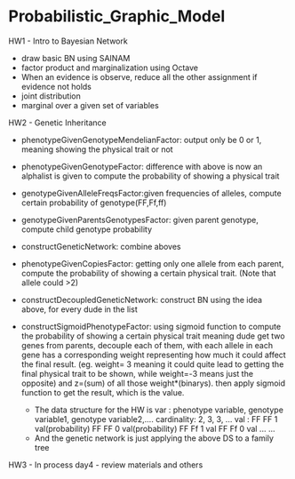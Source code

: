 # Probabilistic_Graphic_Model

HW1 - Intro to Bayesian Network
   - draw basic BN using SAINAM
   - factor product and marginalization using Octave
   - When an evidence is observe, reduce all the other assignment if evidence not holds
   - joint distribution
   - marginal over a given set of variables
 
HW2 - Genetic Inheritance
   - phenotypeGivenGenotypeMendelianFactor: output only be 0 or 1, meaning showing the physical trait or not
   - phenotypeGivenGenotypeFactor: difference with above is now an alphalist is given to compute the probability of showing a physical trait
   - genotypeGivenAlleleFreqsFactor:given frequencies of alleles, compute certain probability of genotype(FF,Ff,ff)
   - genotypeGivenParentsGenotypesFactor: given parent genotype, compute child genotype probability
   - constructGeneticNetwork: combine aboves
   
   - phenotypeGivenCopiesFactor: getting only one allele from each parent, compute the probability of showing a certain physical trait. (Note that allele could >2)
   - constructDecoupledGeneticNetwork: construct BN using the idea above, for every dude in the list
   
   - constructSigmoidPhenotypeFactor: using sigmoid function to compute the probability of showing a certain physical trait
      meaning dude get two genes from parents, decouple each of them, with each allele in each gene has a corresponding weight representing how much it could affect the final result. (eg. weight= 3 meaning it could quite lead to getting the final physical trait to be shown, while weight=-3 means just the opposite) and z=(sum) of all those weight*(binarys). then apply sigmoid function to get the result, which is the value.
      
      - The data structure for the HW is
         var : phenotype variable, genotype variable1, genotype variable2,....
         cardinality: 2, 3, 3, ...
         val :   FF FF 1 val(probability)
                 FF FF 0 val(probability)
                 FF Ff 1 val
                 FF Ff 0 val
                 ...
                 ...
       - And the genetic network is just applying the above DS to a family tree


HW3 - In process day4 - review materials and others
